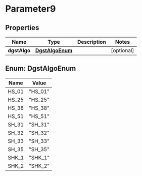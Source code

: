 

# Parameter9

## Properties

Name | Type | Description | Notes
------------ | ------------- | ------------- | -------------
**dgstAlgo** | [**DgstAlgoEnum**](#DgstAlgoEnum) |  |  [optional]



## Enum: DgstAlgoEnum

Name | Value
---- | -----
HS_01 | &quot;HS_01&quot;
HS_25 | &quot;HS_25&quot;
HS_38 | &quot;HS_38&quot;
HS_51 | &quot;HS_51&quot;
SH_31 | &quot;SH_31&quot;
SH_32 | &quot;SH_32&quot;
SH_33 | &quot;SH_33&quot;
SH_35 | &quot;SH_35&quot;
SHK_1 | &quot;SHK_1&quot;
SHK_2 | &quot;SHK_2&quot;



